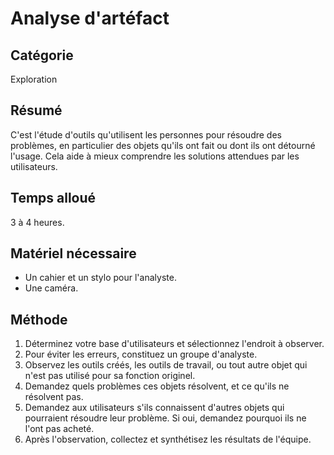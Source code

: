 Analyse d'artéfact
===

Catégorie
---
Exploration

Résumé
---
C'est l'étude d'outils qu'utilisent les personnes pour résoudre des problèmes, en particulier des objets qu'ils ont fait ou dont ils ont détourné l'usage. Cela aide à mieux comprendre les solutions attendues par les utilisateurs.

Temps alloué
---
3 à 4 heures.

Matériel nécessaire
---
* Un cahier et un stylo pour l'analyste.
* Une caméra.

Méthode
---
1. Déterminez votre base d'utilisateurs et sélectionnez l'endroit à observer.
2. Pour éviter les erreurs, constituez un groupe d'analyste.
3. Observez les outils créés, les outils de travail, ou tout autre objet qui n'est pas utilisé pour sa fonction originel.
4. Demandez quels problèmes ces objets résolvent, et ce qu'ils ne résolvent pas.
5. Demandez aux utilisateurs s'ils connaissent d'autres objets qui pourraient résoudre leur problème. Si oui, demandez pourquoi ils ne l'ont pas acheté.
6. Après l'observation, collectez et synthétisez les résultats de l'équipe.